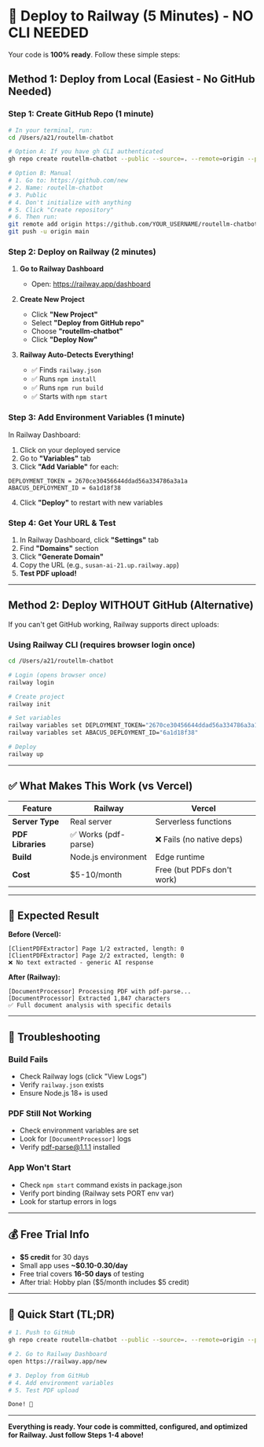 # 🚀 Deploy to Railway (5 Minutes) - NO CLI NEEDED

Your code is **100% ready**. Follow these simple steps:

## Method 1: Deploy from Local (Easiest - No GitHub Needed)

### Step 1: Create GitHub Repo (1 minute)
```bash
# In your terminal, run:
cd /Users/a21/routellm-chatbot

# Option A: If you have gh CLI authenticated
gh repo create routellm-chatbot --public --source=. --remote=origin --push

# Option B: Manual
# 1. Go to: https://github.com/new
# 2. Name: routellm-chatbot
# 3. Public
# 4. Don't initialize with anything
# 5. Click "Create repository"
# 6. Then run:
git remote add origin https://github.com/YOUR_USERNAME/routellm-chatbot.git
git push -u origin main
```

### Step 2: Deploy on Railway (2 minutes)

1. **Go to Railway Dashboard**
   - Open: https://railway.app/dashboard

2. **Create New Project**
   - Click **"New Project"**
   - Select **"Deploy from GitHub repo"**
   - Choose **"routellm-chatbot"**
   - Click **"Deploy Now"**

3. **Railway Auto-Detects Everything!**
   - ✅ Finds `railway.json`
   - ✅ Runs `npm install`
   - ✅ Runs `npm run build`
   - ✅ Starts with `npm start`

### Step 3: Add Environment Variables (1 minute)

In Railway Dashboard:
1. Click on your deployed service
2. Go to **"Variables"** tab
3. Click **"Add Variable"** for each:

```
DEPLOYMENT_TOKEN = 2670ce30456644ddad56a334786a3a1a
ABACUS_DEPLOYMENT_ID = 6a1d18f38
```

4. Click **"Deploy"** to restart with new variables

### Step 4: Get Your URL & Test

1. In Railway Dashboard, click **"Settings"** tab
2. Find **"Domains"** section
3. Click **"Generate Domain"**
4. Copy the URL (e.g., `susan-ai-21.up.railway.app`)
5. **Test PDF upload!**

---

## Method 2: Deploy WITHOUT GitHub (Alternative)

If you can't get GitHub working, Railway supports direct uploads:

### Using Railway CLI (requires browser login once)

```bash
cd /Users/a21/routellm-chatbot

# Login (opens browser once)
railway login

# Create project
railway init

# Set variables
railway variables set DEPLOYMENT_TOKEN="2670ce30456644ddad56a334786a3a1a"
railway variables set ABACUS_DEPLOYMENT_ID="6a1d18f38"

# Deploy
railway up
```

---

## ✅ What Makes This Work (vs Vercel)

| Feature | Railway | Vercel |
|---------|---------|--------|
| **Server Type** | Real server | Serverless functions |
| **PDF Libraries** | ✅ Works (pdf-parse) | ❌ Fails (no native deps) |
| **Build** | Node.js environment | Edge runtime |
| **Cost** | $5-10/month | Free (but PDFs don't work) |

---

## 🎯 Expected Result

**Before (Vercel):**
```
[ClientPDFExtractor] Page 1/2 extracted, length: 0
[ClientPDFExtractor] Page 2/2 extracted, length: 0
❌ No text extracted - generic AI response
```

**After (Railway):**
```
[DocumentProcessor] Processing PDF with pdf-parse...
[DocumentProcessor] Extracted 1,847 characters
✅ Full document analysis with specific details
```

---

## 🐛 Troubleshooting

### Build Fails
- Check Railway logs (click "View Logs")
- Verify `railway.json` exists
- Ensure Node.js 18+ is used

### PDF Still Not Working
- Check environment variables are set
- Look for `[DocumentProcessor]` logs
- Verify pdf-parse@1.1.1 installed

### App Won't Start
- Check `npm start` command exists in package.json
- Verify port binding (Railway sets PORT env var)
- Look for startup errors in logs

---

## 💰 Free Trial Info

- **$5 credit** for 30 days
- Small app uses **~$0.10-0.30/day**
- Free trial covers **16-50 days** of testing
- After trial: Hobby plan ($5/month includes $5 credit)

---

## 🚀 Quick Start (TL;DR)

```bash
# 1. Push to GitHub
gh repo create routellm-chatbot --public --source=. --remote=origin --push

# 2. Go to Railway Dashboard
open https://railway.app/new

# 3. Deploy from GitHub
# 4. Add environment variables
# 5. Test PDF upload

Done! 🎉
```

---

**Everything is ready. Your code is committed, configured, and optimized for Railway. Just follow Steps 1-4 above!**
